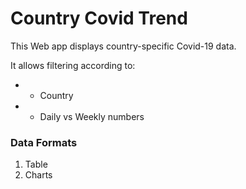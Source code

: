 # Country Covid Trend

This Web app displays country-specific Covid-19 data.

It allows filtering according to:
* * Country
* * Daily vs Weekly numbers

### Data Formats
1. Table
2. Charts
